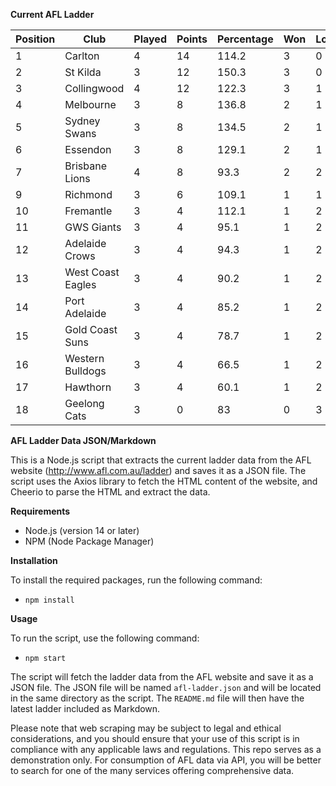 **Current AFL Ladder**

| Position | Club | Played | Points | Percentage | Won | Lost | Drawn | PF | PA |
| -------- | ---- | ------ | ------ | ---------- | --- | ---- | ----- | -- | -- |
| 1 | Carlton | 4 | 14 | 114.2 | 3 | 0 | 1 | 329 | 288 |
| 2 | St Kilda | 3 | 12 | 150.3 | 3 | 0 | 0 | 251 | 167 |
| 3 | Collingwood | 4 | 12 | 122.3 | 3 | 1 | 0 | 406 | 332 |
| 4 | Melbourne | 3 | 8 | 136.8 | 2 | 1 | 0 | 331 | 242 |
| 5 | Sydney Swans | 3 | 8 | 134.5 | 2 | 1 | 0 | 312 | 232 |
| 6 | Essendon | 3 | 8 | 129.1 | 2 | 1 | 0 | 306 | 237 |
| 7 | Brisbane Lions | 4 | 8 | 93.3 | 2 | 2 | 0 | 334 | 358 |
| 9 | Richmond | 3 | 6 | 109.1 | 1 | 1 | 1 | 215 | 197 |
| 10 | Fremantle | 3 | 4 | 112.1 | 1 | 2 | 0 | 232 | 207 |
| 11 | GWS Giants | 3 | 4 | 95.1 | 1 | 2 | 0 | 251 | 264 |
| 12 | Adelaide Crows | 3 | 4 | 94.3 | 1 | 2 | 0 | 283 | 300 |
| 13 | West Coast Eagles | 3 | 4 | 90.2 | 1 | 2 | 0 | 249 | 276 |
| 14 | Port Adelaide | 3 | 4 | 85.2 | 1 | 2 | 0 | 276 | 324 |
| 15 | Gold Coast Suns | 3 | 4 | 78.7 | 1 | 2 | 0 | 214 | 272 |
| 16 | Western Bulldogs | 3 | 4 | 66.5 | 1 | 2 | 0 | 173 | 260 |
| 17 | Hawthorn | 3 | 4 | 60.1 | 1 | 2 | 0 | 182 | 303 |
| 18 | Geelong Cats | 3 | 0 | 83 | 0 | 3 | 0 | 239 | 288 |

**AFL Ladder Data JSON/Markdown**

This is a Node.js script that extracts the current ladder data from the AFL website (http://www.afl.com.au/ladder) and saves it as a JSON file. The script uses the Axios library to fetch the HTML content of the website, and Cheerio to parse the HTML and extract the data.

**Requirements**

- Node.js (version 14 or later)
- NPM (Node Package Manager)

**Installation**

To install the required packages, run the following command:

 - `npm install`

**Usage**

To run the script, use the following command:

 - `npm start`

The script will fetch the ladder data from the AFL website and save it as a JSON file. The JSON file will be named `afl-ladder.json` and will be located in the same directory as the script. The `README.md` file will then have the latest ladder included as Markdown.

Please note that web scraping may be subject to legal and ethical considerations, and you should ensure that your use of this script is in compliance with any applicable laws and regulations. This repo serves as a demonstration only. For consumption of AFL data via API, you will be better to search for one of the many services offering comprehensive data.

